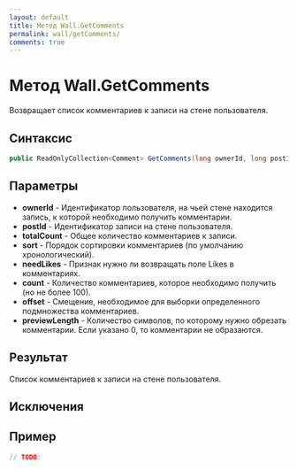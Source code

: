```yaml
---
layout: default
title: Метод Wall.GetComments
permalink: wall/getComments/
comments: true
---
```

# Метод Wall.GetComments
Возвращает список комментариев к записи на стене пользователя.

## Синтаксис
```csharp
public ReadOnlyCollection<Comment> GetComments(long ownerId, long postId, out int totalCount, CommentsSort sort, bool needLikes, int? count = null, int? offset = null, int previewLength)
```

## Параметры
+ **ownerId** - Идентификатор пользователя, на чьей стене находится запись, к которой необходимо получить комментарии.
+ **postId** - Идентификатор записи на стене пользователя.
+ **totalCount** - Общее количество комментариев к записи.
+ **sort** - Порядок сортировки комментариев (по умолчанию хронологический).
+ **needLikes** - Признак нужно ли возвращать поле Likes в комментариях.
+ **count** - Количество комментариев, которое необходимо получить (но не более 100).
+ **offset** - Смещение, необходимое для выборки определенного подмножества комментариев.
+ **previewLength** - Количество символов, по которому нужно обрезать комментарии. Если указано 0, то комментарии не образаются.

## Результат
Список комментариев к записи на стене пользователя.

## Исключения

## Пример
```csharp
// TODO:
```